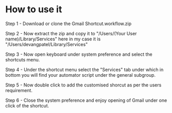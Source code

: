 # How to use it

Step 1 - Download or clone the Gmail Shortcut.workflow.zip

Step 2 - Now extract the zip and copy it to "/Users/(Your User name)/Library/Services" here in my case it is "/Users/devangpatel/Library/Services"

Step 3 - Now open keyboard under system preference and select the shortcuts menu.

Step 4 - Under the shortcut menu select the "Services" tab under which in bottom you will find your automator script under the general subgroup.


Step 5 - Now double click to add the customised shorcut as per the users requirement.

Step 6 - Close the system preference and enjoy opening of Gmail under one click of the shortcut.

